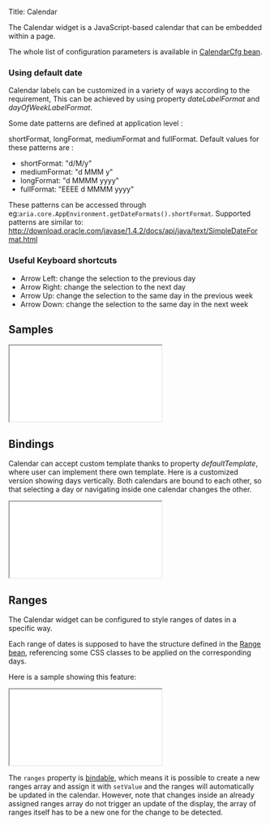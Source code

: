 Title: Calendar


The Calendar widget is a JavaScript-based calendar that can be embedded within a page.

<script src='%SNIPPETS_SERVER_URL%/snippets/github.com/ariatemplates/documentation-code/snippets/widgets/calendar/Snippet.tpl?tag=autocomplete&lang=at&outdent=true'></script>

The whole list of configuration parameters is available in [CalendarCfg bean](http://ariatemplates.com/api/#aria.widgets.CfgBeans:CalendarCfg).

### Using default date

Calendar labels can be customized in a variety of ways according to the requirement, This can be achieved by using property _dateLabelFormat_ and _dayOfWeekLabelFormat_.

Some date patterns are defined at application level :

shortFormat, longFormat, mediumFormat and fullFormat.
Default values for these patterns are :

* shortFormat: "d/M/y"
* mediumFormat: "d MMM y"
* longFormat: "d MMMM yyyy"
* fullFormat: "EEEE d MMMM yyyy"

These patterns can be accessed through eg:`aria.core.AppEnvironment.getDateFormats().shortFormat`.
Supported patterns are similar to: http://download.oracle.com/javase/1.4.2/docs/api/java/text/SimpleDateFormat.html

### Useful Keyboard shortcuts

* Arrow Left: change the selection to the previous day
* Arrow Right: change the selection to the next day
* Arrow Up: change the selection to the same day in the previous week
* Arrow Down: change the selection to the same day in the next week

## Samples

<iframe class='samples' src='%SNIPPETS_SERVER_URL%/samples/github.com/ariatemplates/documentation-code/samples/widgets/calendar/' ></iframe>

## Bindings

Calendar can accept custom template thanks to property _defaultTemplate_, where user can implement there own template. Here is a customized version showing days vertically. Both calendars are bound to each other, so that selecting a day or navigating inside one calendar changes the other.

<iframe class='samples' src='%SNIPPETS_SERVER_URL%/samples/github.com/ariatemplates/documentation-code/samples/widgets/calendar/binding/' ></iframe>

## Ranges

The Calendar widget can be configured to style ranges of dates in a specific way.

Each range of dates is supposed to have the structure defined in the [Range bean](http://ariatemplates.com/api/#aria.widgets.calendar.CfgBeans:Range),
referencing some CSS classes to be applied on the corresponding days.

Here is a sample showing this feature:

<iframe class='samples' src='%SNIPPETS_SERVER_URL%/samples/github.com/ariatemplates/documentation-code/samples/widgets/calendar/ranges/' ></iframe>

The `ranges` property is [bindable](widget_bindings), which means it is possible to create a new ranges array and assign it with
`setValue` and the ranges will automatically be updated in the calendar. However, note that changes inside an already assigned ranges
array do not trigger an update of the display, the array of ranges itself has to be a new one for the change to be detected.
